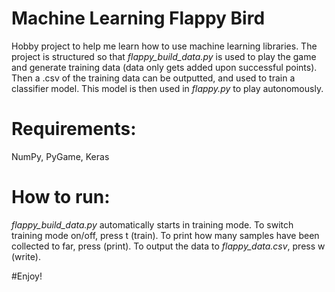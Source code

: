 # Machine Learning Flappy Bird
Hobby project to help me learn how to use machine learning libraries. The project is structured so that *flappy_build_data.py* is used to play the game and generate training data (data only gets added upon successful points). Then a .csv of the training data can be outputted, and used to train a classifier model. This model is then used in *flappy.py* to play autonomously. 

# Requirements: 
NumPy, 
PyGame, 
Keras 

# How to run: 
*flappy_build_data.py* automatically starts in training mode. To switch training mode on/off, press t (train). To print how many samples have been collected to far, press (print). To output the data to *flappy_data.csv*, press w (write). 

#Enjoy!

